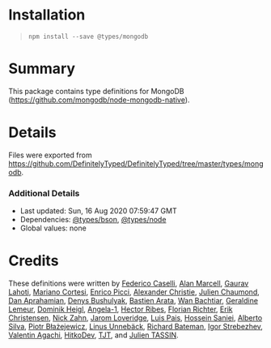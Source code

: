 # Installation
> `npm install --save @types/mongodb`

# Summary
This package contains type definitions for MongoDB (https://github.com/mongodb/node-mongodb-native).

# Details
Files were exported from https://github.com/DefinitelyTyped/DefinitelyTyped/tree/master/types/mongodb.

### Additional Details
 * Last updated: Sun, 16 Aug 2020 07:59:47 GMT
 * Dependencies: [@types/bson](https://npmjs.com/package/@types/bson), [@types/node](https://npmjs.com/package/@types/node)
 * Global values: none

# Credits
These definitions were written by [Federico Caselli](https://github.com/CaselIT), [Alan Marcell](https://github.com/alanmarcell), [Gaurav Lahoti](https://github.com/dante-101), [Mariano Cortesi](https://github.com/mcortesi), [Enrico Picci](https://github.com/EnricoPicci), [Alexander Christie](https://github.com/AJCStriker), [Julien Chaumond](https://github.com/julien-c), [Dan Aprahamian](https://github.com/daprahamian), [Denys Bushulyak](https://github.com/denys-bushulyak), [Bastien Arata](https://github.com/BastienAr), [Wan Bachtiar](https://github.com/sindbach), [Geraldine Lemeur](https://github.com/geraldinelemeur), [Dominik Heigl](https://github.com/various89), [Angela-1](https://github.com/angela-1), [Hector Ribes](https://github.com/hector7), [Florian Richter](https://github.com/floric), [Erik Christensen](https://github.com/erikc5000), [Nick Zahn](https://github.com/Manc), [Jarom Loveridge](https://github.com/jloveridge), [Luis Pais](https://github.com/ranguna), [Hossein Saniei](https://github.com/HosseinAgha), [Alberto Silva](https://github.com/albertossilva), [Piotr Błażejewicz](https://github.com/peterblazejewicz), [Linus Unnebäck](https://github.com/LinusU), [Richard Bateman](https://github.com/taxilian), [Igor Strebezhev](https://github.com/xamgore), [Valentin Agachi](https://github.com/avaly), [HitkoDev](https://github.com/HitkoDev), [TJT](https://github.com/Celend), and [Julien TASSIN](https://github.com/jtassin).
